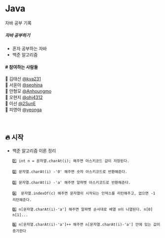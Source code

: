# Java
자바 공부 기록

<h5>자바 공부하기</h5>
<ul>
   <li>혼자 공부하는 자바</li>
   <li>백준 알고리즘</li>
</ul>


<h4> # 참여하는 사람들 </h4>

:man: 김태산 <a href="https://github.com/kva231"> @kva231</a> <br>
:woman: 서윤아 <a href="https://github.com/seohina"> @seohina</a> <br>
:boy: 안형모 <a href="https://github.com/Anhoungmo"> @Anhoungmo</a> <br>
:baby: 오현지 <a href="https://github.com/ohj4312"> @ohj4312</a> <br>
:princess: 이선 <a href="https://github.com/2SunE"> @2SunE</a> <br>
:girl: 피영아 <a href="https://github.com/yeonga"> @yeonga</a> <br><br><br>

## 🔥 시작

<h4></h4>
<ul>
	<li>백준 알고리즘 이론 정리</li>
	
	1️⃣ int n = 문자열.charAt(i); 해주면 아스키코드 값이 저장된다.
	
	2️⃣ 문자열.charAt(i) -'0' 해주면 숫자 아스키코드로 반환해준다.
	
	3️⃣ 문자열.charAt(i) -'a' 해주면 알파벳 아스키코드로 반환해준다.
	
	4️⃣  문자열.indexOf(c) 해주면 문자열이 시작되는 인덱스를 리턴해주고, 없으면 -1 리턴해준다.
	
	5️⃣ n[문자열.charAt(i)-'a'] 해주면 알파벳 순서대로 배열 n이 나열된다. n[0] n[1]...
	
	6️⃣ n[문자열.charAt(i)-'a']++ 해주면 n[문자열.charAt(i)-'a'] 안에 있는 값이 증가한다
	
</ul>